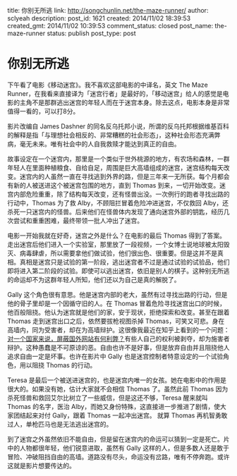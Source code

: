 title: 你别无所逃
link: http://songchunlin.net/the-maze-runner/
author: sclyeah
description: 
post_id: 1621
created: 2014/11/02 18:39:53
created_gmt: 2014/11/02 10:39:53
comment_status: closed
post_name: the-maze-runner
status: publish
post_type: post

# 你别无所逃

下午看了电影《移动迷宫》。我不喜欢这部电影的中译名，英文 The Maze Runner，在我看来直接译为「迷宫行者」是最好的，「移动迷宫」给人的感觉是电影的主角不是那群逃出迷宫的年轻人而在于迷宫本身。除去这点，电影本身是非常值得一看的，可以打8分。

影片改编自 James Dashner 的同名反乌托邦小说，所谓的反乌托邦根据维基百科的解释是指「与理想社会相反的、非常糟糕的社会形态」，这种社会形态充满弊病，毫无未来。唯有社会中的人自我救赎才能达到真正的自由。

故事设定在一个迷宫内，那里是一个类似于世外桃源的地方，有农场和森林，一群年轻人在里面种植粮食、自给自足，周围是巨大高墙组成的迷宫，迷宫结构每天改变。迷宫内的人虽然一直在寻找逃到外界的路，但是三年来一无所获。每个月都会有新的人被送进这个被迷宫包围的地方，直到 Thomas 到来，一切开始改变。迷宫内部危险重重，除了结构每天改变，还有怪兽出没。一次例行的跑者寻找出路的行动中，Thomas 为了救 Alby，不顾阻拦冒着危险冲进迷宫，不仅救回 Alby，还杀死一只迷宫内的怪兽。后来他们在怪兽体内发现了通向迷宫外部的钥匙，经历几次尝试和重重困难，最终带领一批人冲出了迷宫。

电影一开始我就在好奇，迷宫之外是什么？在电影的最后 Thomas 得到了答案。走出迷宫后他们进入一个实验室，那里放了一段视频，一个女博士说地球被太阳毁灭、病毒肆虐，所以需要拿他们做试验，他们很出色、很重要。但是这并不是真相。真相是迷宫只是试验的第一阶段，逃出迷宫者不过是通过试验的试验品，他们即将进入第二阶段的试验。即使可以逃出迷宫，依旧是别人的棋子。这种别无所逃的命运却不为这群年轻人所知，他们还以为自己是真的解脱了。

Gally 这个角色很有意思。他是迷宫内部的老大，虽然有过寻找出路的行动，但是他的骨子里却是一个因循守旧的人。在 Thomas 冒着危险寻找迷宫出口的时候，他百般阻挠。他认为迷宫就是他们的家，安于现状，拒绝探索和改变。甚至在跟着 Thomas 走到迷宫出口之后，依然要拔枪视图杀掉 Thomas，可笑又可悲。身在高墙内，同为受害者，却在为高墙辩护。这很像我最近在知乎上看到的一个问题：[对一个国家来说，屏蔽国外网站有何利弊？](http://www.zhihu.com/question/26413711)有些人自己的权利被剥夺，却为施害者辩护。这种愚蠢是不可原谅的恶。自由也许不是好事，但是放弃自由并且阻挠他人追求自由一定是坏事。也许在影片中 Gally 也是迷宫控制者特意设定的一个试验角色，用以阻挠 Thomas 的行动。

Teresa 是最后一个被送进迷宫的，也是迷宫内唯一的女孩。她在电影中的作用是很大的。如果没有她，估计大家就不会相信 Thomas 了。虽然此前 Thomas 因为杀死怪兽和救回艾尔比树立了一些威信，但是这还不够，Teresa 醒来就叫 Thomas 的名字，医治 Alby，而她又身份特殊，这直接进一步推进了剧情，使大家团结起来对付 Gally，跟着 Thomas 一起冲出迷宫。 就算 Thomas 再机智勇敢过人，单枪匹马也是无法逃出迷宫的。

到了迷宫之外虽然依旧不能自由，但是留在迷宫内的命运可以猜到一定是死亡。片中的人物都很年轻，他们锐意进取，虽然有 Gally 这样的人，但是多数人还是敢于冒险、冲破阻挡自由的高墙。道路没有尽头，命运没有岔路，唯有不停奔跑。或许这就是影片想要传达的。
